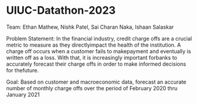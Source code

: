# UIUC-Datathon-2023

Team: Ethan Mathew, Nishk Patel, Sai Charan Naka, Ishaan Salaskar

Problem Statement: In the financial industry, credit charge offs are a crucial metric to measure as they directlyimpact the health of the institution. A charge off occurs when a customer fails to makepayment and eventually is written off as a loss. With that, it is increasingly important forbanks to accurately forecast their charge offs in order to make informed decisions for thefuture.

Goal: Based on customer and macroeconomic data, forecast an accurate number of monthly charge offs over the period of February 2020 thru January 2021
